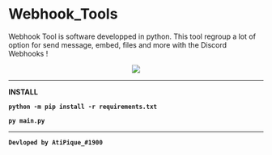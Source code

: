 # Webhook_Tools

Webhook Tool is software developped in python. This tool regroup a lot of option for send message, embed, files and more with the Discord Webhooks ! 

<p align="center"><img src="https://zupimages.net/up/21/29/fmnt.png"></p>

-----

<p aling="center"><strong>INSTALL</stron></p>

```
python -m pip install -r requirements.txt

```

```
py main.py

```

-----

```Devloped by AtiPique_#1900```
